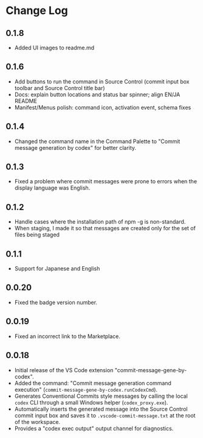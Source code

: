 # Change Log

## 0.1.8

- Added UI images to readme.md

## 0.1.6

- Add buttons to run the command in Source Control (commit input box toolbar and Source Control title bar)
- Docs: explain button locations and status bar spinner; align EN/JA README
- Manifest/Menus polish: command icon, activation event, schema fixes

## 0.1.4

- Changed the command name in the Command Palette to "Commit message generation by codex" for better clarity.

## 0.1.3

- Fixed a problem where commit messages were prone to errors when the display language was English.

## 0.1.2

- Handle cases where the installation path of npm -g is non-standard.
- When staging, I made it so that messages are created only for the set of files being staged

## 0.1.1

- Support for Japanese and English

## 0.0.20

- Fixed the badge version number.

## 0.0.19

- Fixed an incorrect link to the Marketplace.

## 0.0.18

- Initial release of the VS Code extension "commit-message-gene-by-codex".
- Added the command: "Commit message generation command execution" (`commit-message-gene-by-codex.runCodexCmd`).
- Generates Conventional Commits style messages by calling the local `codex` CLI through a small Windows helper (`codex_proxy.exe`).
- Automatically inserts the generated message into the Source Control commit input box and saves it to `.vscode-commit-message.txt` at the root of the workspace.
- Provides a "codex exec output" output channel for diagnostics.

